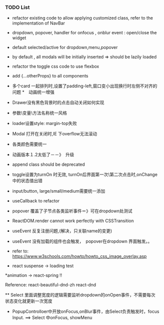 ### TODO List
* refactor existing code to allow applying customized class, 
refer to the implementation of NavBar    
 
 * dropdown, popover, handler for onfocus , onblur event :  open/close the widget
 * default selected/active for dropdown,menu,popover
 * by default , all modals will be initially inserted => should be lazily loaded 
 * refactor the toggle css code to use flexbox 
 * add {...otherProps} to all components
 * 多个card 一起排列时,设置了padding-left,窗口变小出现换行时左侧不对齐的问题
 *　动画统一增强
 * Drawer没有黑色背景时的点击自动关闭如何实现
 * 参数\变量\方法名称统一风格
 * loader设置style: margin-top失败
 * Modal 打开在关闭时,IE 下overflow无法滚动
 * 各类颜色需要统一
 * 动画版本１.2太低了－－》　升级
 * append class should be deprecated
 * toggle设置为turnOn 时无效, turnOn后界面第一次\第二次点击时,onChange中的状态值出错
 * input/button, large/small/medium需要统一添加
 * useCallback to refactor
 * popover 覆盖了子节点各类监听事件＝》可在dropdown处测试
 *  ReactDOM.render cannot work perfectly with CSSTransition
 * useEvent 反复注册问题,(解决，只关联name的变更)
 * useEvent 没有加载的组件也会触发，　popover在dropdown 界面触发。。
 
 * refer to: https://www.w3schools.com/howto/howto_css_image_overlay.asp
 * react suspense -> loading test
 
 
 *animation -> react-spring  !!
 
 Reference:
 react-beautiful-dnd-zh
 react-dnd
 
 ** Select 里面调整宽度的逻辑需要监听dropdown的onOpen事件，不需要每次状态变化就更新一次宽度
 * PopupControlloer中开放onFocus,onBlur事件，由Select负责触发时，focus Input. ==> Select 中onFocus, showMenu
